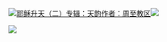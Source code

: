 [![](https://res.chinacath.cn/web/2024/11/08/1731030050068.png@!w100h100)耶稣升天（二）专辑：天韵作者：周至教区![](https://res.chinacath.cn/web/icon/play-128.png)](http://www.zhouzhidiocese.com/track/109933)

![](https://res.chinacath.cn/web/images/2022/12/02/1669947826707.jpg)
